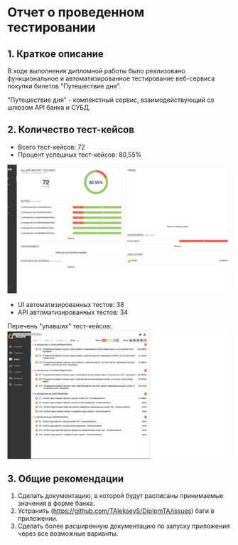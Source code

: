 # Отчет о проведенном тестировании

## 1. Краткое описание 

В ходе выполнения дипломной работы было реализовано функциональное
и автоматизированное тестирование веб-сервиса покупки билетов "Путешествие дня". 

"Путешествие дня" - комлекстный сервис, взаимодействующий со шлюзом API банка и СУБД.

## 2. Количество тест-кейсов

- Всего тест-кейсов: 72
- Процент успешных тест-кейсов: 80,55%

![80%.png](80%.png)

- UI автоматизированных тестов: 38
- API автоматизированных тестов: 34

Перечень "упавших" тест-кейсов: 
![Buggs.png](Buggs.png)

## 3. Общие рекомендации

1. Сделать документацию, в которой будут расписаны принимаемые значения в форме банка.
2. Устранить (https://github.com/TAlekseyS/DiplomTA/issues) баги в приложении.
3. Сделать более расширенную документацию по запуску приложения через все возможные варианты.